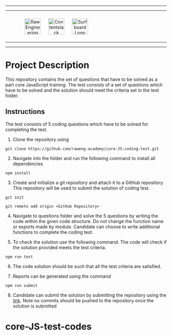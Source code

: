 <hr/>
<hr/>
<div style="width:80%; margin:auto">
<img src="https://cdn.fs.teachablecdn.com/x9yTAU9KTOSTBuyNAwHh" alt="Raw Engineering Logo" height="50px" width="auto" display="inline" style="text-align:center; padding:10px">
<img src="https://cdn.fs.teachablecdn.com/r5Y7qjbqT06GjMS4QA0W" alt="Contentstack Logo" height="50px" width="auto"display="inline" style="text-align:center; padding:10px">
<img src="https://cdn.fs.teachablecdn.com/Im7e2oBzRcK0CpFhP679" alt="Surfboard Logo" height="50px" width="auto" display="inline" style="text-align:center; padding:10px" >
</div>
<hr/>
<hr/>

# Project Description

This repository contains the set of questions that have to be solved as a part core JavaScript training. The test consists of a set of questions which have to be solved and the solution should meet the criteria set in the test folder.

## Instructions

The test consists of 5 coding questions which have to be solved for completing the test.

1. Clone the repository using 
```
git clone https://github.com/raweng-academy/core-JS-coding-test.git
```
2. Navigate into the folder and run the following command to install all dependencies 
```
npm install 
```
3. Create and initialize a git repository and attach it to a GitHub repository. This repository will be used to submit the solution of coding test.
```
git init 
```
```
git remote add origin <GitHub Repository>
```
4. Navigate to questions folder and solve the 5 questions by writing the code within the given code structure. Do not change the function name or exports made by module. Candidate can choose to write additional functions to complete the coding test.

5. To check the solution use the following command. The code will check if the solution provided meets the test criteria. 
```
npm run test
```

6. The code solution should be such that all the test criteria are satisfied. 

7. Reports can be generated using the command 
```
npm run submit 
```

8. Candidate can submit the solution by submitting the repository using the [link](https://forms.gle/jJhsRHz18e57VbdT8). Note no commits should be pushed to the repository once the solution is submitted 
# core-JS-test-codes
